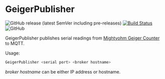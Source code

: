 # GeigerPublisher

![GitHub release (latest SemVer including pre-releases)](https://img.shields.io/github/v/release/cheanrod/GeigerPublisher?include_prereleases)
[![Build Status](https://travis-ci.com/cheanrod/GeigerPublisher.svg?branch=develop)](https://travis-ci.com/cheanrod/GeigerPublisher)
![GitHub](https://img.shields.io/github/license/cheanrod/GeigerPublisher)

GeigerPublisher publishes serial readings from [Mightyohm Geiger Counter](https://mightyohm.com/blog/products/geiger-counter/) to MQTT.

Usage:

```bash
GeigerPublisher <serial port> <broker hostname>
```

_broker hostname_ can be either IP address or hostname.
